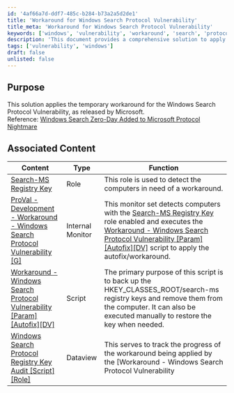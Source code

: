 ```yaml
---
id: '4af66a7d-ddf7-485c-b284-b73a2a5d2de1'
title: 'Workaround for Windows Search Protocol Vulnerability'
title_meta: 'Workaround for Windows Search Protocol Vulnerability'
keywords: ['windows', 'vulnerability', 'workaround', 'search', 'protocol']
description: 'This document provides a comprehensive solution to apply a temporary workaround for the Windows Search Protocol Vulnerability as released by Microsoft. It includes associated content, implementation steps, and necessary roles and scripts to effectively manage the vulnerability.'
tags: ['vulnerability', 'windows']
draft: false
unlisted: false
---
```


## Purpose

This solution applies the temporary workaround for the Windows Search Protocol Vulnerability, as released by Microsoft.  
Reference: [Windows Search Zero-Day Added to Microsoft Protocol Nightmare](https://www.bleepingcomputer.com/news/security/new-windows-search-zero-day-added-to-microsoft-protocol-nightmare/)

## Associated Content

| Content                                                                                                      | Type          | Function                                                                                                                                                                                                                   |
|--------------------------------------------------------------------------------------------------------------|---------------|---------------------------------------------------------------------------------------------------------------------------------------------------------------------------------------------------------------------------|
| [Search-MS Registry Key](<../cwa/roles/MS-MSDT Registry Key.md>)                                         | Role          | This role is used to detect the computers in need of a workaround.                                                                                                                                                     |
| [ProVal - Development - Workaround - Windows Search Protocol Vulnerability [G]](<../cwa/monitors/Workaround - Windows Search Protocol VulnerabilityG.md>) | Internal Monitor | This monitor set detects computers with the [Search-MS Registry Key](<../cwa/roles/MS-MSDT Registry Key.md>) role enabled and executes the [Workaround - Windows Search Protocol Vulnerability [Param][Autofix][DV]](<../cwa/scripts/Workaround - Windows Search Protocol Vulnerability.md>) script to apply the autofix/workaround. |
| [Workaround - Windows Search Protocol Vulnerability [Param][Autofix][DV]](<../cwa/scripts/Workaround - Windows Search Protocol Vulnerability.md>) | Script        | The primary purpose of this script is to back up the HKEY_CLASSES_ROOT/search-ms registry keys and remove them from the computer. It can also be executed manually to restore the key when needed.                        |
| [Windows Search Protocol Registry Key Audit [Script][Role]](<../cwa/dataviews/Windows Search Protocol Registry Key Audit ScriptRole.md>) | Dataview      | This serves to track the progress of the workaround being applied by the [Workaround - Windows Search Protocol Vulnerability
